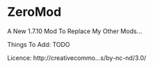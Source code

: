 ZeroMod
========

A New 1.7.10 Mod To Replace My Other Mods...

Things To Add:
TODO

Licence:
http://creativecommo...s/by-nc-nd/3.0/
